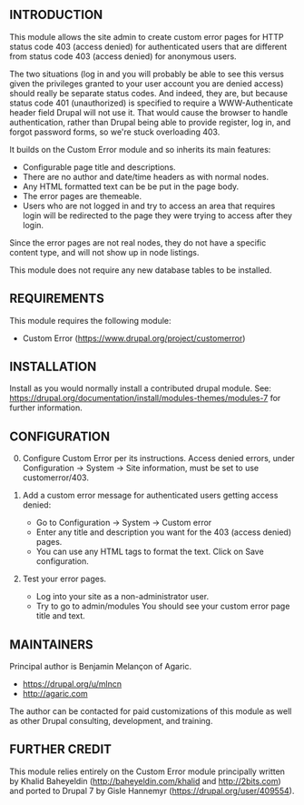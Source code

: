 INTRODUCTION
------------
This module allows the site admin to create custom error pages for HTTP status
code 403 (access denied) for authenticated users that are different from status
code 403 (access denied) for anonymous users.

The two situations (log in and you will probably be able to see this versus
given the privileges granted to your user account you are denied access) should
really be separate status codes.  And indeed, they are, but because status code
401 (unauthorized) is specified to require a WWW-Authenticate header field
Drupal will not use it.  That would cause the browser to handle authentication,
rather than Drupal being able to provide register, log in, and forgot password
forms, so we're stuck overloading 403.

It builds on the Custom Error module and so inherits its main features:

* Configurable page title and descriptions.
* There are no author and date/time headers as with normal nodes.
* Any HTML formatted text can be be put in the page body.
* The error pages are themeable.
* Users who are not logged in and try to access an area that requires
  login will be redirected to the page they were trying to access after
  they login.

Since the error pages are not real nodes, they do not have a specific
content type, and will not show up in node listings.

This module does not require any new database tables to be installed.


REQUIREMENTS
------------
This module requires the following module:
 * Custom Error (https://www.drupal.org/project/customerror)


INSTALLATION
------------

Install as you would normally install a contributed drupal module. See:
https://drupal.org/documentation/install/modules-themes/modules-7 for
further information.


CONFIGURATION
-------------

0. Configure Custom Error per its instructions.  Access denied errors, under
   Configuration -> System -> Site information, must be set to use
   customerror/403.

1. Add a custom error message for authenticated users getting access denied:
   - Go to Configuration -> System -> Custom error
   - Enter any title and description you want for the 403 (access denied) pages.
   - You can use any HTML tags to format the text.
   Click on Save configuration.

2. Test your error pages.

   - Log into your site as a non-administrator user.
   - Try to go to admin/modules
   You should see your custom error page title and text.


MAINTAINERS
-----------

Principal author is Benjamin Melançon of Agaric.
  - https://drupal.org/u/mlncn
  - http://agaric.com

The author can be contacted for paid customizations of this module as well as
other Drupal consulting, development, and training.


FURTHER CREDIT
--------------

This module relies entirely on the Custom Error module principally written by
Khalid Baheyeldin (http://baheyeldin.com/khalid and http://2bits.com) and
ported to Drupal 7 by Gisle Hannemyr (https://drupal.org/user/409554).
